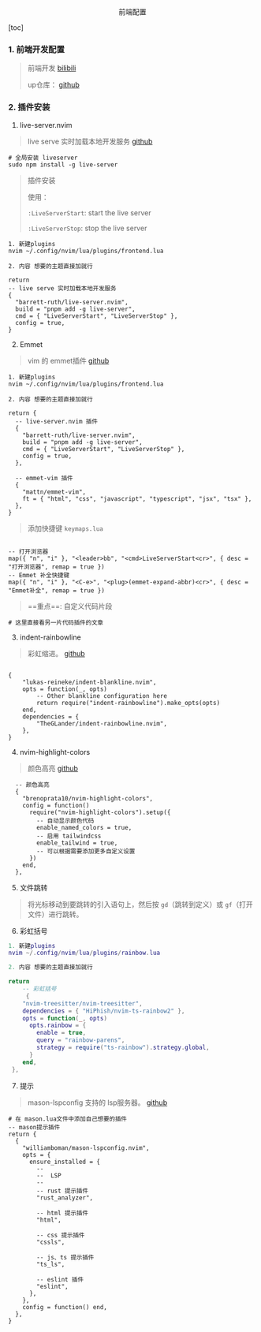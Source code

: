 <center>前端配置</center>









[toc]







### 1. 前端开发配置

> 前端开发 [bilibili](https://www.bilibili.com/video/BV1S6421Z7S6/?spm_id_from=333.337.search-card.all.click&vd_source=86b829d6caeffc65037786a84ec2cb17)
>
> up仓库： [github](https://github.com/chaozwn/astronvim_with_coc_or_mason.git)







### 2. 插件安装

1. live-server.nvim

> live serve 实时加载本地开发服务 [github](https://github.com/barrett-ruth/live-server.nvim?)

```shell
# 全局安装 liveserver
sudo npm install -g live-server
```

> 插件安装
>
> 使用：
>
> `:LiveServerStart`: start the live server
>
> `:LiveServerStop`: stop the live server

```shell
1. 新建plugins
nvim ~/.config/nvim/lua/plugins/frontend.lua

2. 内容 想要的主题直接加就行

return
-- live serve 实时加载本地开发服务
{
  "barrett-ruth/live-server.nvim",
  build = "pnpm add -g live-server",
  cmd = { "LiveServerStart", "LiveServerStop" },
  config = true,
}

```



2. Emmet

> vim 的 emmet插件 [github](https://github.com/mattn/emmet-vim)

```shell
1. 新建plugins
nvim ~/.config/nvim/lua/plugins/frontend.lua

2. 内容 想要的主题直接加就行

return {
  -- live-server.nvim 插件
  {
    "barrett-ruth/live-server.nvim",
    build = "pnpm add -g live-server",
    cmd = { "LiveServerStart", "LiveServerStop" },
    config = true,
  },
  
  -- emmet-vim 插件
  {
    "mattn/emmet-vim",
    ft = { "html", "css", "javascript", "typescript", "jsx", "tsx" },
  },
}
```

> 添加快捷键 `keymaps.lua`

```shell

-- 打开浏览器
map({ "n", "i" }, "<leader>bb", "<cmd>LiveServerStart<cr>", { desc = "打开浏览器", remap = true })
-- Emmet 补全快捷键
map({ "n", "i" }, "<C-e>", "<plug>(emmet-expand-abbr)<cr>", { desc = "Emmet补全", remap = true })
```

> ==重点==: 自定义代码片段

```shell
# 这里直接看另一片代码插件的文章
```





3. indent-rainbowline

> 彩虹缩进。 [github](https://github.com/TheGLander/indent-rainbowline.nvim)

```shell

{
	"lukas-reineke/indent-blankline.nvim",
	opts = function(_, opts)
		-- Other blankline configuration here
		return require("indent-rainbowline").make_opts(opts)
	end,
	dependencies = {
		"TheGLander/indent-rainbowline.nvim",
	},
}
```



4. nvim-highlight-colors

> 颜色高亮 [github](https://github.com/brenoprata10/nvim-highlight-colors)

```shell
  -- 颜色高亮
  {
    "brenoprata10/nvim-highlight-colors",
    config = function()
      require("nvim-highlight-colors").setup({
        -- 自动显示颜色代码
        enable_named_colors = true,
        -- 启用 tailwindcss
        enable_tailwind = true,
        -- 可以根据需要添加更多自定义设置
      })
    end,
  },

```





5. 文件跳转

> 将光标移动到要跳转的引入语句上，然后按 `gd`（跳转到定义）或 `gf`（打开文件）进行跳转。







6. 彩虹括号

```lua
1. 新建plugins
nvim ~/.config/nvim/lua/plugins/rainbow.lua

2. 内容 想要的主题直接加就行

return 
	-- 彩虹括号
     {
    "nvim-treesitter/nvim-treesitter",
    dependencies = { "HiPhish/nvim-ts-rainbow2" },
    opts = function(_, opts)
      opts.rainbow = {
        enable = true,
        query = "rainbow-parens",
        strategy = require("ts-rainbow").strategy.global,
      }
    end,
 },
```





7. 提示

> mason-lspconfig 支持的 lsp服务器。 [github](https://github.com/williamboman/mason-lspconfig.nvim)

```shell
# 在 mason.lua文件中添加自己想要的插件
-- mason提示插件
return {
  {
    "williamboman/mason-lspconfig.nvim",
    opts = {
      ensure_installed = {
        --
        --  LSP
        --
        -- rust 提示插件
        "rust_analyzer",

        -- html 提示插件
        "html",

        -- css 提示插件
        "cssls",

        -- js、ts 提示插件
        "ts_ls",

        -- eslint 插件
        "eslint",
      },
    },
    config = function() end,
  },
}

```





